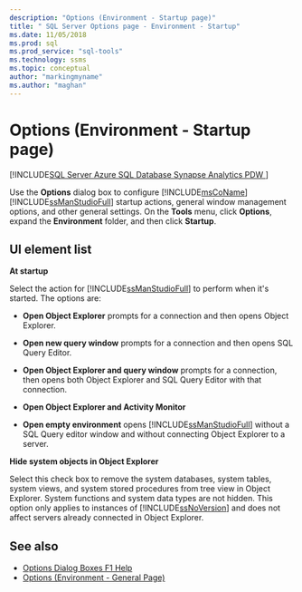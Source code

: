 ```yaml
---
description: "Options (Environment - Startup page)"
title: " SQL Server Options page - Environment - Startup"
ms.date: 11/05/2018
ms.prod: sql
ms.prod_service: "sql-tools"
ms.technology: ssms
ms.topic: conceptual
author: "markingmyname"
ms.author: "maghan"
---
```

# Options (Environment - Startup page)

[!INCLUDE[SQL Server Azure SQL Database Synapse Analytics PDW ](../../includes/applies-to-version/sql-asdb-asdbmi-asa-pdw.md)]

Use the **Options** dialog box to configure [!INCLUDE[msCoName](../../includes/msconame_md.md)] [!INCLUDE[ssManStudioFull](../../includes/ssmanstudiofull-md.md)] startup actions, general window management options, and other general settings. On the **Tools** menu, click **Options**, expand the **Environment** folder, and then click **Startup**.

## UI element list

**At startup**

Select the action for [!INCLUDE[ssManStudioFull](../../includes/ssmanstudiofull-md.md)] to perform when it's started. The options are:

- **Open Object Explorer** prompts for a connection and then opens Object Explorer.

- **Open new query window** prompts for a connection and then opens SQL Query Editor.

- **Open Object Explorer and query window** prompts for a connection, then opens both Object Explorer and SQL Query Editor with that connection.

- **Open Object Explorer and Activity Monitor**

- **Open empty environment** opens [!INCLUDE[ssManStudioFull](../../includes/ssmanstudiofull-md.md)] without a SQL Query editor window and without connecting Object Explorer to a server.

**Hide system objects in Object Explorer**

Select this check box to remove the system databases, system tables, system views, and system stored procedures from tree view in Object Explorer. System functions and system data types are not hidden. This option only applies to instances of [!INCLUDE[ssNoVersion](../../includes/ssnoversion-md.md)] and does not affect servers already connected in Object Explorer.

## See also

- [Options Dialog Boxes F1 Help](options-dialog-boxes-f1-help.md)
- [Options (Environment - General Page)](options-environment-general-page.md)
